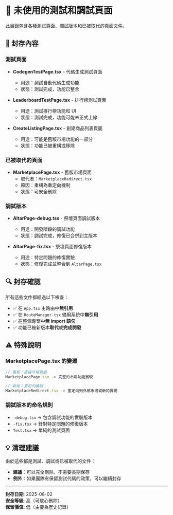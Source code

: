# 🧪 未使用的測試和調試頁面

此目錄包含各種測試頁面、調試版本和已被取代的頁面文件。

## 📁 封存內容

### 測試頁面
- **CodegenTestPage.tsx** - 代碼生成測試頁面
  - 用途：測試自動代碼生成功能
  - 狀態：測試完成，功能已整合

- **LeaderboardTestPage.tsx** - 排行榜測試頁面
  - 用途：測試排行榜功能和 UI
  - 狀態：測試完成，功能可能未正式上線

- **CreateListingPage.tsx** - 創建商品列表頁面
  - 用途：可能是舊版市場功能的一部分
  - 狀態：功能已被重構或移除

### 已被取代的頁面
- **MarketplacePage.tsx** - 舊版市場頁面
  - 取代者：`MarketplaceRedirect.tsx`
  - 原因：重構為重定向機制
  - 狀態：可安全刪除

### 調試版本
- **AltarPage-debug.tsx** - 祭壇頁面調試版本
  - 用途：開發階段的調試功能
  - 狀態：調試完成，修復已合併到主版本

- **AltarPage-fix.tsx** - 祭壇頁面修復版本
  - 用途：特定問題的修復實驗
  - 狀態：修復完成並整合到 `AltarPage.tsx`

## 🔍 封存確認

所有這些文件都經過以下檢查：
- ✅ 在 `App.tsx` 主路由中**無引用**
- ✅ 在 `RouteManager.tsx` 備用系統中**無引用**
- ✅ 在整個專案中**無 import 語句**
- ✅ 功能已被新版本**取代**或**完成開發**

## ⚠️ 特殊說明

### MarketplacePage.tsx 的變遷
```typescript
// 舊版：直接市場頁面
MarketplacePage.tsx -> 完整的市場功能實現

// 新版：重定向機制
MarketplaceRedirect.tsx -> 重定向到外部市場或新的實現
```

### 調試版本的命名規則
- `-debug.tsx` → 包含調試功能的實驗版本
- `-fix.tsx` → 針對特定問題的修復版本
- `Test.tsx` → 單純的測試頁面

## 💡 清理建議

由於這些都是測試、調試或已被取代的文件：
- **建議**：可以完全刪除，不需要長期保存
- **例外**：如果團隊有保留測試代碼的政策，可以繼續封存

---

**封存日期**: 2025-08-02  
**安全等級**: 高（可放心刪除）  
**保留價值**: 低（主要為歷史記錄）
